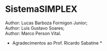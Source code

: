 # SistemaSIMPLEX
Author: Lucas Barboza Formigon Junior;<br>
Author: Luis Gustavo Soares;<br>
Author: Marco Person Vital.
<br>

* Agradecimentos ao Prof. Ricardo Sabatine *
